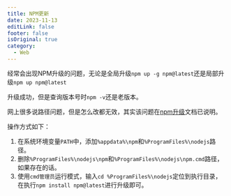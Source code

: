 ```yaml
---
title: NPM更新
date: 2023-11-13
editLink: false
footer: false
isOriginal: true
category:
  - Web
---
```


经常会出现NPM升级的问题，无论是全局升级`npm up -g npm@latest`还是局部升级`npm up npm@latest`

升级成功，但是查询版本号时`npm -v`还是老版本。

网上很多说路径问题，但是怎么改都无效，其实该问题在[npm升级](https://docs.npmjs.com/try-the-latest-stable-version-of-npm#upgrading-on-windows)文档已说明。

操作方式如下：

1. 在系统环境变量`PATH`中，添加`%appdata%\npm`和`%ProgramFiles%\nodejs`路径。
2. 删除`%ProgramFiles%\nodejs\npm`和`%ProgramFiles%\nodejs\npm.cmd`路径，如果存在的话。
3. 使用`cmd管理员`运行模式，输入`cd %ProgramFiles%\nodejs`定位到执行目录，在执行`npm install npm@latest`进行升级即可。
